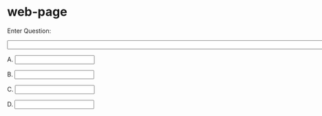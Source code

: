 # web-page

Enter Question:
<form>
<input type="text" size="200" >
</form> 

<form>
A.
<input type="text">
</form> 

<form>
B.
<input type="text">
</form> 

<form>
C.
<input type="text">
</form> 

<form>
D.
<input type="text">
</form> 
